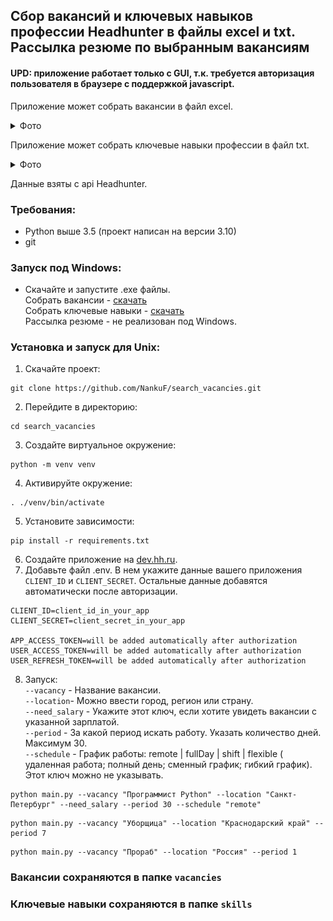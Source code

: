 ## Сбор вакансий и ключевых навыков профессии Headhunter в файлы excel и txt. Рассылка резюме по выбранным вакансиям

#### UPD: приложение работает только с GUI, т.к. требуется авторизация пользователя в браузере с поддержкой javascript.

Приложение может собрать вакансии в файл excel.<br>
<details>
  <summary>Фото</summary>
   <img src="img.png">
</details>

Приложение может собрать ключевые навыки профессии в файл txt.<br>
<details>
  <summary>Фото</summary>
   <img src="img_1.png">
</details>

Данные взяты с api Headhunter.<br>

### Требования:
- Python выше 3.5 (проект написан на версии 3.10) 
- git

### Запуск под Windows:<br>
- Скачайте и запустите .exe файлы.<br>
Собрать вакансии - [скачать](https://github.com/NankuF/search_vacancies/raw/master/for%20windows/get_vacancies.exe)<br>
Собрать ключевые навыки - [скачать](https://github.com/NankuF/search_vacancies/raw/master/for%20windows/get_skills.exe)<br>
Рассылка резюме - не реализован под Windows.


### Установка и запуск для Unix:

1. Скачайте проект:<br>

```commandline
git clone https://github.com/NankuF/search_vacancies.git
```

2. Перейдите в директорию:<br>

```commandline
cd search_vacancies
```

3. Создайте виртуальное окружение:<br>

```commandline
python -m venv venv
```

4. Активируйте окружение:<br>

```commandline
. ./venv/bin/activate
```
5. Установите зависимости:<br>

```commandline
pip install -r requirements.txt
```
6. Создайте приложение на [dev.hh.ru](https://dev.hh.ru/admin).
7. Добавьте файл .env. В нем укажите данные вашего приложения `CLIENT_ID` и `CLIENT_SECRET`.
Остальные данные добавятся автоматически после авторизации.
```text
CLIENT_ID=client_id_in_your_app
CLIENT_SECRET=client_secret_in_your_app

APP_ACCESS_TOKEN=will be added automatically after authorization
USER_ACCESS_TOKEN=will be added automatically after authorization
USER_REFRESH_TOKEN=will be added automatically after authorization
```

8. Запуск:<br>
   `--vacancy` - Название вакансии.<br>
   `--location`- Можно ввести город, регион или страну.<br>
   `--need_salary` - Укажите этот ключ, если хотите увидеть вакансии с указанной зарплатой.<br>
   `--period` - За какой период искать работу. Указать количество дней. Максимум 30.<br>
   `--schedule` - График работы: remote | fullDay | shift | flexible (
   удаленная работа; полный день; сменный график; гибкий график).
   Этот ключ можно не указывать.

```commandline
python main.py --vacancy "Программист Python" --location "Санкт-Петербург" --need_salary --period 30 --schedule "remote"

```

```commandline
python main.py --vacancy "Уборщица" --location "Краснодарский край" --period 7

```

```commandline
python main.py --vacancy "Прораб" --location "Россия" --period 1

```


### Вакансии сохраняются в папке `vacancies`
### Ключевые навыки сохраняются в папке `skills`
